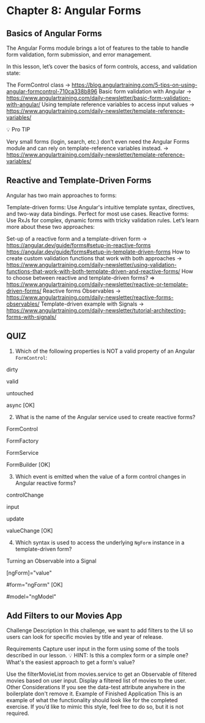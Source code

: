 # Chapter 8: Angular Forms

## Basics of Angular Forms
The Angular Forms module brings a lot of features to the table to handle form validation, form submission, and error management.

In this lesson, let’s cover the basics of form controls, access, and validation state:

The FormControl class -> https://blog.angulartraining.com/5-tips-on-using-angular-formcontrol-710ca338b896
Basic form validation with Angular -> https://www.angulartraining.com/daily-newsletter/basic-form-validation-with-angular/
Using template reference variables to access input values -> https://www.angulartraining.com/daily-newsletter/template-reference-variables/

💡 Pro TIP

Very small forms (login, search, etc.) don’t even need the Angular Forms module and can rely on template-reference variables instead. -> https://www.angulartraining.com/daily-newsletter/template-reference-variables/

## Reactive and Template-Driven Forms
Angular has two main approaches to forms:

Template-driven forms: Use Angular's intuitive template syntax, directives, and two-way data bindings. Perfect for most use cases.
Reactive forms: Use RxJs for complex, dynamic forms with tricky validation rules.
Let’s learn more about these two approaches:

Set-up of a reactive form and a template-driven form -> https://angular.dev/guide/forms#setup-in-reactive-forms https://angular.dev/guide/forms#setup-in-template-driven-forms
How to create custom validation functions that work with both approaches -> https://www.angulartraining.com/daily-newsletter/using-validation-functions-that-work-with-both-template-driven-and-reactive-forms/
How to choose between reactive and template-driven forms? => https://www.angulartraining.com/daily-newsletter/reactive-or-template-driven-forms/
Reactive forms Observables -> https://www.angulartraining.com/daily-newsletter/reactive-forms-observables/
Template-driven example with Signals -> https://www.angulartraining.com/daily-newsletter/tutorial-architecting-forms-with-signals/

## QUIZ

1. Which of the following properties is NOT a valid property of an Angular `FormControl`:

dirty


valid


untouched


async [OK]

2. What is the name of the Angular service used to create reactive forms?

FormControl


FormFactory


FormService


FormBuilder [OK]

3. Which event is emitted when the value of a form control changes in Angular reactive forms?

controlChange


input


update


valueChange [OK]

4. Which syntax is used to access the underlying `NgForm` instance in a template-driven form?

Turning an Observable into a Signal


[ngForm]="value"


#form="ngForm" [OK]


#model="ngModel"


## Add Filters to our Movies App
Challenge Description
In this challenge, we want to add filters to the UI so users can look for specific movies by title and year of release.

Requirements
Capture user input in the form using some of the tools described in our lesson.
💡 HINT: Is this a complex form or a simple one? What's the easiest approach to get a form's value?

Use the filterMovieList from movies.service to get an Observable of filtered movies based on user input.
Display a filtered list of movies to the user.
Other Considerations
If you see the data-test attribute anywhere in the boilerplate don't remove it.
Example of Finished Application
This is an example of what the functionality should look like for the completed exercise. If you’d like to mimic this style, feel free to do so, but it is not required.